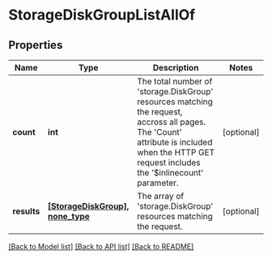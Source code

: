 # StorageDiskGroupListAllOf

## Properties
Name | Type | Description | Notes
------------ | ------------- | ------------- | -------------
**count** | **int** | The total number of &#39;storage.DiskGroup&#39; resources matching the request, accross all pages. The &#39;Count&#39; attribute is included when the HTTP GET request includes the &#39;$inlinecount&#39; parameter. | [optional] 
**results** | [**[StorageDiskGroup], none_type**](StorageDiskGroup.md) | The array of &#39;storage.DiskGroup&#39; resources matching the request. | [optional] 

[[Back to Model list]](../README.md#documentation-for-models) [[Back to API list]](../README.md#documentation-for-api-endpoints) [[Back to README]](../README.md)


